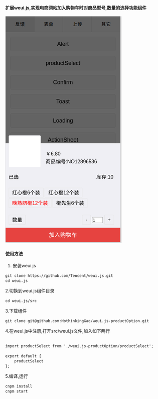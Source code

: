 #### 扩展weui.js,实现电商网站加入购物车时对商品型号,数量的选择功能组件
![Alt text](https://github.com/NothinkingGao/weui.js-productOption/raw/master/Screenshots/1.png)
#### 使用方法
1. 安装weui.js
```
git clone https://github.com/Tencent/weui.js.git
cd weui.js

```
2.切换到weui.js组件目录
```
cd weui.js/src
```
3.下载组件
```
git clone git@github.com:NothinkingGao/weui.js-productOption.git
```
4.在weui.js中注册,打开src/weui.js文件,加入如下两行
```

import productSelect from './weui.js-productOption/productSelect';

export default {
    productSelect
};
```
5.编译,运行
```
cnpm install
cnpm start
```